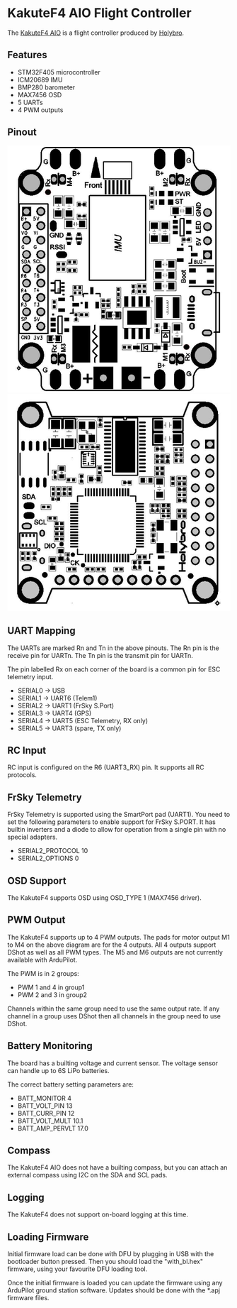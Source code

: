 # KakuteF4 AIO Flight Controller

The [KakuteF4 AIO](http://www.holybro.com/product/47) is a flight controller produced by [Holybro](http://www.holybro.com).

## Features

 - STM32F405 microcontroller
 - ICM20689 IMU
 - BMP280 barometer
 - MAX7456 OSD
 - 5 UARTs
 - 4 PWM outputs

## Pinout

![KakuteF4 Top](kakutef4_top.jpg "KakuteF4Top")
![KakuteF4 Bot](kakutef4_bot.jpg "KakuteF4Bot")

## UART Mapping

The UARTs are marked Rn and Tn in the above pinouts. The Rn pin is the
receive pin for UARTn. The Tn pin is the transmit pin for UARTn.

The pin labelled Rx on each corner of the board is a common pin for
ESC telemetry input.

 - SERIAL0 -> USB
 - SERIAL1 -> UART6 (Telem1)
 - SERIAL2 -> UART1 (FrSky S.Port)
 - SERIAL3 -> UART4 (GPS)
 - SERIAL4 -> UART5 (ESC Telemetry, RX only)
 - SERIAL5 -> UART3 (spare, TX only)

## RC Input
 
RC input is configured on the R6 (UART3_RX) pin. It supports all RC protocols.
 
## FrSky Telemetry
 
FrSky Telemetry is supported using the SmartPort pad (UART1). You need
to set the following parameters to enable support for FrSky S.PORT. It
has builtin inverters and a diode to allow for operation from a single
pin with no special adapters.
 
  - SERIAL2_PROTOCOL 10
  - SERIAL2_OPTIONS 0
  
## OSD Support

The KakuteF4 supports OSD using OSD_TYPE 1 (MAX7456 driver).

## PWM Output

The KakuteF4 supports up to 4 PWM outputs. The pads for motor output
M1 to M4 on the above diagram are for the 4 outputs. All 4 outputs
support DShot as well as all PWM types. The M5 and M6 outputs are not
currently available with ArduPilot.

The PWM is in 2 groups:

 - PWM 1 and 4 in group1
 - PWM 2 and 3 in group2

Channels within the same group need to use the same output rate. If
any channel in a group uses DShot then all channels in the group need
to use DShot.

## Battery Monitoring

The board has a builting voltage and current sensor. The voltage
sensor can handle up to 6S LiPo batteries.

The correct battery setting parameters are:

 - BATT_MONITOR 4
 - BATT_VOLT_PIN 13
 - BATT_CURR_PIN 12
 - BATT_VOLT_MULT 10.1
 - BATT_AMP_PERVLT 17.0

## Compass

The KakuteF4 AIO does not have a builting compass, but you can attach an external compass using I2C on the SDA and SCL pads.

## Logging

The KakuteF4 does not support on-board logging at this time.

## Loading Firmware

Initial firmware load can be done with DFU by plugging in USB with the
bootloader button pressed. Then you should load the "with_bl.hex"
firmware, using your favourite DFU loading tool.

Once the initial firmware is loaded you can update the firmware using
any ArduPilot ground station software. Updates should be done with the
*.apj firmware files.

